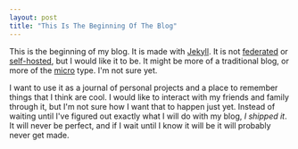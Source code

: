 ```yaml
---
layout: post
title: "This Is The Beginning Of The Blog"
---
```


This is the beginning of my blog. It is made with [Jekyll](https://jekyllrb.com). It is not [federated](https://www.gnu.org/software/social/) or [self-hosted](https://tent.io), but I would like it to be. It might be more of a traditional blog, or more of the [micro](https://micro.blog) type. I'm not sure yet.

I want to use it as a journal of personal projects and a place to remember things that I think are cool. I would like to interact with my friends and family through it, but I'm not sure how I want that to happen just yet. Instead of waiting until I've figured out exactly what I will do with my blog, _I shipped it_. It will never be perfect, and if I wait until I know it will be it will probably never get made.
